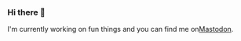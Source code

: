 ### Hi there 👋
I'm currently working on fun things and you can find me on<a rel="me" href="https://mastodon.social/@ben_shockley">Mastodon</a>.

<!--
**bwshockley/bwshockley** is a ✨ _special_ ✨ repository because its `README.md` (this file) appears on your GitHub profile.

Here are some ideas to get you started:

- 🔭 I’m currently working on ...
- 🌱 I’m currently learning ...
- 👯 I’m looking to collaborate on ...
- 🤔 I’m looking for help with ...
- 💬 Ask me about ...
- 📫 How to reach me: ...
- 😄 Pronouns: ...
- ⚡ Fun fact: ...
-->
